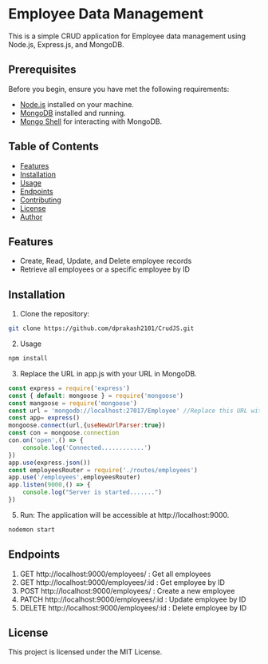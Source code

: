 # Employee Data Management

This is a simple CRUD application for Employee data management using Node.js, Express.js, and MongoDB.
## Prerequisites

Before you begin, ensure you have met the following requirements:

- [Node.js](https://nodejs.org/) installed on your machine.
- [MongoDB](https://www.mongodb.com/) installed and running.
- [Mongo Shell](https://docs.mongodb.com/manual/mongo/) for interacting with MongoDB.

## Table of Contents

- [Features](#features)
- [Installation](#installation)
- [Usage](#usage)
- [Endpoints](#endpoints)
- [Contributing](#contributing)
- [License](#license)
- [Author](#author)

## Features

- Create, Read, Update, and Delete employee records
- Retrieve all employees or a specific employee by ID

## Installation

1. Clone the repository:

```bash
git clone https://github.com/dprakash2101/CrudJS.git

```
2. Usage
```bash
npm install
```
3. Replace the URL in app.js with your URL in MongoDB.
```javascript
const express = require('express')
const { default: mongoose } = require('mongoose')
const mangoose = require('mongoose')
const url = 'mongodb://localhost:27017/Employee' //Replace this URL with your connection string
const app= express()
mongoose.connect(url,{useNewUrlParser:true})
const con = mongoose.connection
con.on('open',() => {
    console.log('Connected............')
})
app.use(express.json())
const employeesRouter = require('./routes/employees')
app.use('/employees',employeesRouter)
app.listen(9000,() => {
    console.log("Server is started.......")
})
```

5. Run: The application will be accessible at http://localhost:9000.
```bash
nodemon start
```

## Endpoints
1. GET http://localhost:9000/employees/ : Get all employees
2. GET http://localhost:9000/employees/:id : Get employee by ID
3. POST http://localhost:9000/employees/ : Create a new employee
4. PATCH http://localhost:9000/employees/:id : Update employee by ID
5. DELETE http://localhost:9000/employees/:id : Delete employee by ID


## License
This project is licensed under the MIT License.

